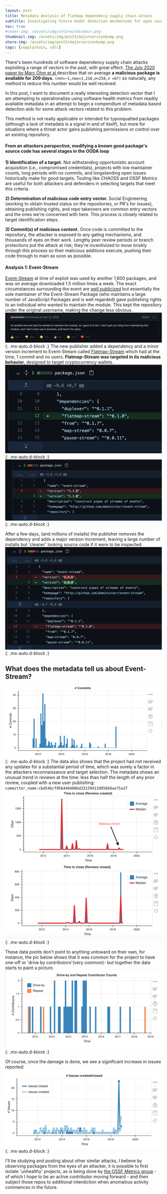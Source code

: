 ```yaml
---
layout: post
title: Metadata Analysis of flatmap dependency supply chain attack
subtitle: Investigating future model detection mechanisms for open source project repositories
toc: true
#cover-img: /assets/img/solarwindsceocv.png
thumbnail-img: /assets/img/post3/majorversionbump.png
share-img: /assets/img/post3/majorversionbump.png
tags: [supplychain, sdlc]
---
```


There's been hundreds of software dependency supply chain attacks exploiting a range of vectors in the past, with great effect. [The July  2020 paper by Marc Ohm et al ](https://link.springer.com/chapter/10.1007%2F978-3-030-52683-2_2) describes that on average **a malicious package is available for 209 days.** `(𝑚𝑖𝑛=−1,𝑚𝑎𝑥=1,216,𝜎=258,𝑥̃ =67)` so naturally, any method to reduce this number would be well recieved.

 In this post, I want to document a really interesting detection vector that I am attempting to operationalize using software health metrics from readily available metadata in an attempt to begin a compendium of metadata based detection aids for some attack vectors related to this problem.

This method is not really applicable or intended for typosquatted packages (although a lack of metadata is a signal in and of itself), but more for situations where a threat actor gains publishing permissions or control over an existing repository.

#### From an attackers perspective, modifying a known good package's source code has several stages in the OODA loop

**1) Identification of a target.**
Not withstanding opportunistic account acquisition (i.e., compromised credentials), projects with low maintainer counts, long periods with no commits, and longstanding open issues historically make for good targets.
Tooling like _CHAOSS_ and _OSSF Metrics_ are useful for both attackers and defenders in selecting targets that meet this criteria.


**2) Determination of malicious code entry vector.**
Social Engineering (working to obtain trusted status on the repositories, or PR's for issues), obtaining publishing rights, and repo takeovers are common entry vectors and the ones we're concerned with here. This process is closely related to target identification steps.


**3) Commit(s) of malicious content.**
Once code is committed to the repository, the attacker is exposed to any gating mechanisms, and thousands of eyes on their work. Lengthy peer review periods or branch protections put the attack at risk; they're incentivized to move briskly through this process so their malicious additions execute, pushing their code through to main as soon as possible.


#### Analysis 1: Event-Stream

[Event-Stream](https://github.com/dominictarr/event-stream) at time of exploit was used by another 1,600 packages, and was on average downloaded 1.5 million times a week.
The exact circumstances surrounding the event are [well publicized](https://www.zdnet.com/article/hacker-backdoors-popular-javascript-library-to-steal-bitcoin-funds/) but essentially the sole maintainer of the Event-Stream Package (who maintains a large number of JavaScript Packages and is well regarded) gave publishing rights to an individual who wanted to maintain the module. This kept the repository under the original username, making the change less obvious.
![pic of publishing rights discussion](/assets/img/post3/publishing_rights.png){: .mx-auto.d-block :}
The new publisher added a dependency and a minor version increment to Event-Stream called [Flatmap-Stream](https://github.com/hugeglass/flatmap-stream) which had at the time, 1 commit and no users.  **Flatmap-Stream was targeted in its malicious behavior**, designed to target cryptocurrency wallets.  
![dependency addition](/assets/img/post3/add_flatmap.png){: .mx-auto.d-block :}  
![dependency addition](/assets/img/post3/versionbump.png){: .mx-auto.d-block :}

After a few days, (and millions of installs) the publisher removes the dependency and adds a major version increment, leaving a large number of installs but 'cleaner' looking source code if it were to be inspected.
![dependency addition](/assets/img/post3/majorversionbump.png){: .mx-auto.d-block :}


##  What does the metadata tell us about Event-Stream?


![pic of project commit history dwindling](/assets/img/post3/commits.png){: .mx-auto.d-block :}
The data also shows that the project had not received any updates for a substantial period of time, which was surely a factor in the attackers reconnaissance and target selection.
The metadata shows an unusual trend in reviews at the time: less than half the length of any prior review, coupled with a new user publishing: `committer_name:cbd54bcf956440406bd33139413d956b8ae75a27 `
![pic malicious code commits and reviews](/assets/img/post3/reviews.png){: .mx-auto.d-block :}

These data points don't point to anything untoward on their own, for instance, the pic below shows that it was common for the project to have one-off or 'drive by contributors'(very common)- but together the data starts to paint a picture.
![drive by reviews](/assets/img/post3/driveby.png){: .mx-auto.d-block :}

Of course, once the damage is done, we see a significant increase in issues reported:
![drive by reviews](/assets/img/post3/issuespike.png){: .mx-auto.d-block :}

I'll be studying and posting about other similar attacks, I believe by observing packages from the eyes of an attacker, it is possible to first isolate 'unhealthy' projects, as is being done by [the OSSF Metrics group](https://github.com/ossf/Project-Security-Metrics) - of which I hope to be an active contributor moving forward - and then subject those repos to additional interdiction when anomalous activity commences in the future.
